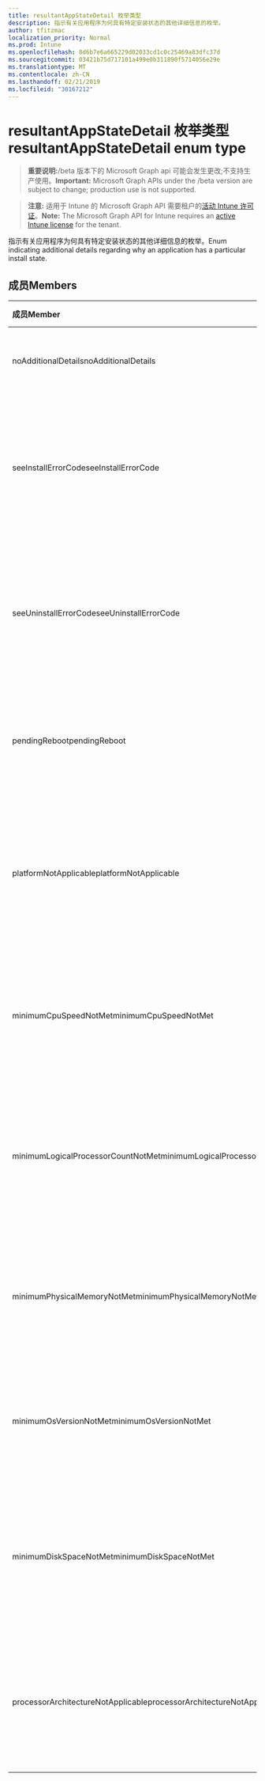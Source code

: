 ```yaml
---
title: resultantAppStateDetail 枚举类型
description: 指示有关应用程序为何具有特定安装状态的其他详细信息的枚举。
author: tfitzmac
localization_priority: Normal
ms.prod: Intune
ms.openlocfilehash: 8d6b7e6a665229d02033cd1c0c25469a83dfc37d
ms.sourcegitcommit: 03421b75d717101a499e0b311890f5714056e29e
ms.translationtype: MT
ms.contentlocale: zh-CN
ms.lasthandoff: 02/21/2019
ms.locfileid: "30167212"
---
```

# <a name="resultantappstatedetail-enum-type"></a><span data-ttu-id="ab751-103">resultantAppStateDetail 枚举类型</span><span class="sxs-lookup"><span data-stu-id="ab751-103">resultantAppStateDetail enum type</span></span>

> <span data-ttu-id="ab751-104">**重要说明:**/beta 版本下的 Microsoft Graph api 可能会发生更改;不支持生产使用。</span><span class="sxs-lookup"><span data-stu-id="ab751-104">**Important:** Microsoft Graph APIs under the /beta version are subject to change; production use is not supported.</span></span>

> <span data-ttu-id="ab751-105">**注意:** 适用于 Intune 的 Microsoft Graph API 需要租户的[活动 Intune 许可证](https://go.microsoft.com/fwlink/?linkid=839381)。</span><span class="sxs-lookup"><span data-stu-id="ab751-105">**Note:** The Microsoft Graph API for Intune requires an [active Intune license](https://go.microsoft.com/fwlink/?linkid=839381) for the tenant.</span></span>

<span data-ttu-id="ab751-106">指示有关应用程序为何具有特定安装状态的其他详细信息的枚举。</span><span class="sxs-lookup"><span data-stu-id="ab751-106">Enum indicating additional details regarding why an application has a particular install state.</span></span>

## <a name="members"></a><span data-ttu-id="ab751-107">成员</span><span class="sxs-lookup"><span data-stu-id="ab751-107">Members</span></span>
|<span data-ttu-id="ab751-108">成员</span><span class="sxs-lookup"><span data-stu-id="ab751-108">Member</span></span>|<span data-ttu-id="ab751-109">值</span><span class="sxs-lookup"><span data-stu-id="ab751-109">Value</span></span>|<span data-ttu-id="ab751-110">说明</span><span class="sxs-lookup"><span data-stu-id="ab751-110">Description</span></span>|
|:---|:---|:---|
|<span data-ttu-id="ab751-111">noAdditionalDetails</span><span class="sxs-lookup"><span data-stu-id="ab751-111">noAdditionalDetails</span></span>|<span data-ttu-id="ab751-112">0</span><span class="sxs-lookup"><span data-stu-id="ab751-112">0</span></span>|<span data-ttu-id="ab751-113">没有可用的其他详细信息。</span><span class="sxs-lookup"><span data-stu-id="ab751-113">No additional details are available.</span></span>|
|<span data-ttu-id="ab751-114">seeInstallErrorCode</span><span class="sxs-lookup"><span data-stu-id="ab751-114">seeInstallErrorCode</span></span>|<span data-ttu-id="ab751-115">2000</span><span class="sxs-lookup"><span data-stu-id="ab751-115">2000</span></span>|<span data-ttu-id="ab751-116">应用程序安装失败。</span><span class="sxs-lookup"><span data-stu-id="ab751-116">Application failed to install.</span></span> <span data-ttu-id="ab751-117">有关更多详细信息, 请参阅错误代码属性。</span><span class="sxs-lookup"><span data-stu-id="ab751-117">See error code property for more details.</span></span>|
|<span data-ttu-id="ab751-118">seeUninstallErrorCode</span><span class="sxs-lookup"><span data-stu-id="ab751-118">seeUninstallErrorCode</span></span>|<span data-ttu-id="ab751-119">4000</span><span class="sxs-lookup"><span data-stu-id="ab751-119">4000</span></span>|<span data-ttu-id="ab751-120">应用程序卸载失败。</span><span class="sxs-lookup"><span data-stu-id="ab751-120">Application failed to uninstall.</span></span> <span data-ttu-id="ab751-121">有关更多详细信息, 请参阅错误代码属性。</span><span class="sxs-lookup"><span data-stu-id="ab751-121">See error code property for more details.</span></span>|
|<span data-ttu-id="ab751-122">pendingReboot</span><span class="sxs-lookup"><span data-stu-id="ab751-122">pendingReboot</span></span>|<span data-ttu-id="ab751-123">5000</span><span class="sxs-lookup"><span data-stu-id="ab751-123">5000</span></span>|<span data-ttu-id="ab751-124">必须重新启动设备才能完成应用程序的安装。</span><span class="sxs-lookup"><span data-stu-id="ab751-124">Device must be rebooted to complete installation of the application.</span></span>|
|<span data-ttu-id="ab751-125">platformNotApplicable</span><span class="sxs-lookup"><span data-stu-id="ab751-125">platformNotApplicable</span></span>|<span data-ttu-id="ab751-126">-1006</span><span class="sxs-lookup"><span data-stu-id="ab751-126">-1006</span></span>|<span data-ttu-id="ab751-127">应用程序不适用于此平台。</span><span class="sxs-lookup"><span data-stu-id="ab751-127">Application is not applicable to this platform.</span></span> <span data-ttu-id="ab751-128">(例如, 面向 IOS 的 Android 应用)</span><span class="sxs-lookup"><span data-stu-id="ab751-128">(e.g. Android app targeted to IOS)</span></span>|
|<span data-ttu-id="ab751-129">minimumCpuSpeedNotMet</span><span class="sxs-lookup"><span data-stu-id="ab751-129">minimumCpuSpeedNotMet</span></span>|<span data-ttu-id="ab751-130">-1005</span><span class="sxs-lookup"><span data-stu-id="ab751-130">-1005</span></span>|<span data-ttu-id="ab751-131">目标设备上的 CPU 速度小于配置的最小值。</span><span class="sxs-lookup"><span data-stu-id="ab751-131">CPU speed on the target device is less than the configured minimum.</span></span>|
|<span data-ttu-id="ab751-132">minimumLogicalProcessorCountNotMet</span><span class="sxs-lookup"><span data-stu-id="ab751-132">minimumLogicalProcessorCountNotMet</span></span>|<span data-ttu-id="ab751-133">-1004</span><span class="sxs-lookup"><span data-stu-id="ab751-133">-1004</span></span>|<span data-ttu-id="ab751-134">目标设备上的逻辑处理器计数小于配置的最小值。</span><span class="sxs-lookup"><span data-stu-id="ab751-134">Count of logical processors on the target device is less than the configured minimum.</span></span>|
|<span data-ttu-id="ab751-135">minimumPhysicalMemoryNotMet</span><span class="sxs-lookup"><span data-stu-id="ab751-135">minimumPhysicalMemoryNotMet</span></span>|<span data-ttu-id="ab751-136">-1003</span><span class="sxs-lookup"><span data-stu-id="ab751-136">-1003</span></span>|<span data-ttu-id="ab751-137">目标设备上的 RAM 量小于配置的最小值。</span><span class="sxs-lookup"><span data-stu-id="ab751-137">Amount of RAM on the target device is less than the configured minimum.</span></span>|
|<span data-ttu-id="ab751-138">minimumOsVersionNotMet</span><span class="sxs-lookup"><span data-stu-id="ab751-138">minimumOsVersionNotMet</span></span>|<span data-ttu-id="ab751-139">-1002</span><span class="sxs-lookup"><span data-stu-id="ab751-139">-1002</span></span>|<span data-ttu-id="ab751-140">目标设备上的 OS 版本小于配置的最小值。</span><span class="sxs-lookup"><span data-stu-id="ab751-140">OS version on the target device is less than the configured minimum.</span></span>|
|<span data-ttu-id="ab751-141">minimumDiskSpaceNotMet</span><span class="sxs-lookup"><span data-stu-id="ab751-141">minimumDiskSpaceNotMet</span></span>|<span data-ttu-id="ab751-142">-1001</span><span class="sxs-lookup"><span data-stu-id="ab751-142">-1001</span></span>|<span data-ttu-id="ab751-143">目标设备上的可用磁盘空间小于配置的最小值。</span><span class="sxs-lookup"><span data-stu-id="ab751-143">Available disk space on the target device is less than the configured minimum.</span></span>|
|<span data-ttu-id="ab751-144">processorArchitectureNotApplicable</span><span class="sxs-lookup"><span data-stu-id="ab751-144">processorArchitectureNotApplicable</span></span>|<span data-ttu-id="ab751-145">-1000</span><span class="sxs-lookup"><span data-stu-id="ab751-145">-1000</span></span>|<span data-ttu-id="ab751-146">设备体系结构 (例如, x86/amd64) 不适用于应用程序。</span><span class="sxs-lookup"><span data-stu-id="ab751-146">Device architecture (e.g. x86/amd64) is not applicable for the application.</span></span>|




